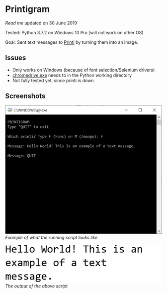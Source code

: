 # Printigram

*Read me* updated on 30 June 2019

Tested: Python 3.7.2 on Windows 10 Pro (will not work on other OS)

Goal: Sent text messages to [Printi](https://printi.me) by turning them into an image. 

## Issues

* Only works on Windows (because of font selection/Selenium drivers)
* [chromedrive.exe](https://sites.google.com/a/chromium.org/chromedriver/.) needs to in the Python working directory
* Not fully tested yet, since printi is down.

## Screenshots
![Example of running script](Example%20of%20running%20script.png "Example of running script")
*Example of what the running script looks like*

![Example of text message](Example%20of%20text%20message.png "Example of text message")
*The output of the above script*

